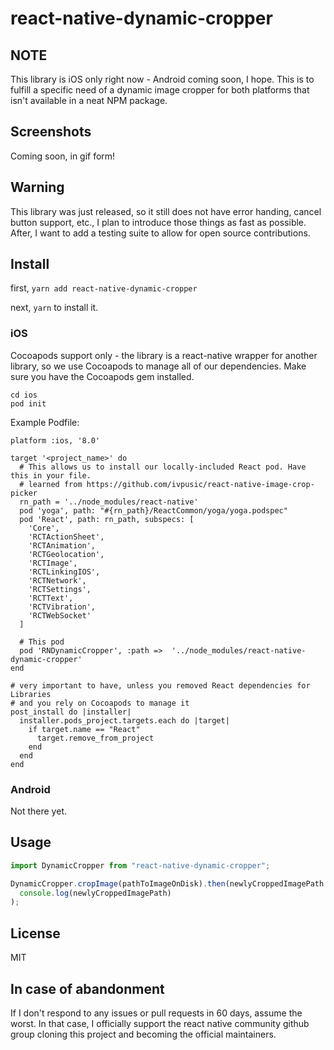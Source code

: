 # react-native-dynamic-cropper

## NOTE

This library is iOS only right now - Android coming soon, I hope. This is to fulfill a specific need of a dynamic image cropper for both platforms that isn't available in a neat NPM package.

## Screenshots

Coming soon, in gif form!

## Warning

This library was just released, so it still does not have error handing, cancel button support, etc., I plan to introduce those things as fast as possible. After, I want to add a testing suite to allow for open source contributions.

## Install

first, `yarn add react-native-dynamic-cropper`

next, `yarn` to install it.

### iOS

Cocoapods support only - the library is a react-native wrapper for another library, so we use Cocoapods to manage all of our dependencies. Make sure you have the Cocoapods gem installed.

```
cd ios
pod init
```

Example Podfile:

```
platform :ios, '8.0'

target '<project_name>' do
  # This allows us to install our locally-included React pod. Have this in your file.
  # learned from https://github.com/ivpusic/react-native-image-crop-picker
  rn_path = '../node_modules/react-native'
  pod 'yoga', path: "#{rn_path}/ReactCommon/yoga/yoga.podspec"
  pod 'React', path: rn_path, subspecs: [
    'Core',
    'RCTActionSheet',
    'RCTAnimation',
    'RCTGeolocation',
    'RCTImage',
    'RCTLinkingIOS',
    'RCTNetwork',
    'RCTSettings',
    'RCTText',
    'RCTVibration',
    'RCTWebSocket'
  ]

  # This pod
  pod 'RNDynamicCropper', :path =>  '../node_modules/react-native-dynamic-cropper'
end

# very important to have, unless you removed React dependencies for Libraries
# and you rely on Cocoapods to manage it
post_install do |installer|
  installer.pods_project.targets.each do |target|
    if target.name == "React"
      target.remove_from_project
    end
  end
end
```

### Android

Not there yet.

## Usage

```javascript
import DynamicCropper from "react-native-dynamic-cropper";

DynamicCropper.cropImage(pathToImageOnDisk).then(newlyCroppedImagePath =>
  console.log(newlyCroppedImagePath)
);
```

## License

MIT

## In case of abandonment

If I don't respond to any issues or pull requests in 60 days, assume the worst. In that case, I officially support the react native community github group cloning this project and becoming the official maintainers.
